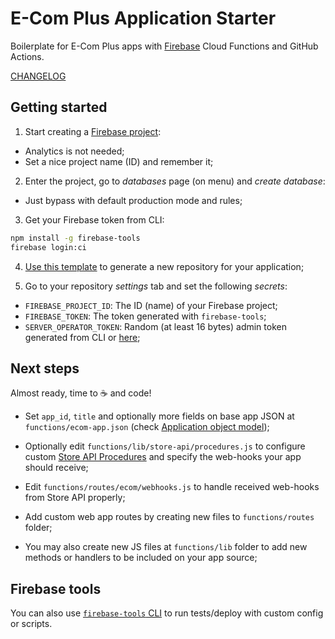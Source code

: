 # E-Com Plus Application Starter

Boilerplate for E-Com Plus apps with [Firebase](https://firebase.google.com/) Cloud Functions and GitHub Actions.

[CHANGELOG](https://github.com/ecomplus/application-starter/blob/master/CHANGELOG.md)

## Getting started

1. Start creating a [Firebase project](https://console.firebase.google.com/):
  - Analytics is not needed;
  - Set a nice project name (ID) and remember it;

2. Enter the project, go to _databases_ page (on menu) and _create database_:
  - Just bypass with default production mode and rules;

3. Get your Firebase token from CLI:
```bash
npm install -g firebase-tools
firebase login:ci
```

4. [Use this template](https://github.com/ecomplus/application-starter/generate) to generate a new repository for your application;

5. Go to your repository _settings_ tab and set the following _secrets_:
  - `FIREBASE_PROJECT_ID`: The ID (name) of your Firebase project;
  - `FIREBASE_TOKEN`: The token generated with `firebase-tools`;
  - `SERVER_OPERATOR_TOKEN`: Random (at least 16 bytes) admin token generated from CLI or [here](https://randomkeygen.com/);

## Next steps

Almost ready, time to :coffee: and code!

- Set `app_id`, `title` and optionally more fields on base app JSON at `functions/ecom-app.json` (check [Application object model](https://developers.e-com.plus/docs/api/#/store/applications/));

- Optionally edit `functions/lib/store-api/procedures.js` to configure custom [Store API Procedures](https://developers.e-com.plus/docs/api/#/store/procedures/) and specify the web-hooks your app should receive;

- Edit `functions/routes/ecom/webhooks.js` to handle received web-hooks from Store API properly;

- Add custom web app routes by creating new files to `functions/routes` folder;

- You may also create new JS files at `functions/lib` folder to add new methods or handlers to be included on your app source;

## Firebase tools

You can also use [`firebase-tools` CLI](https://firebase.google.com/docs/cli) to run tests/deploy with custom config or scripts.
